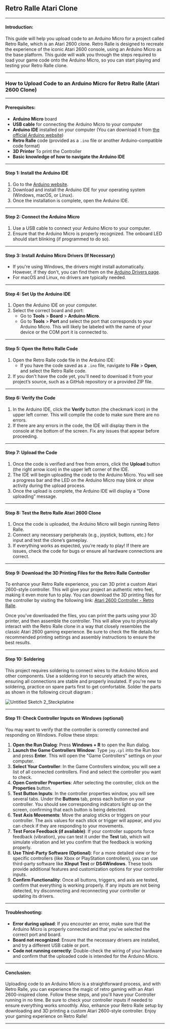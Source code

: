 ## **Retro Ralle Atari Clone**
---
#### **Introduction:**
This guide will help you upload code to an Arduino Micro for a project called Retro Ralle, which is an Atari 2600 clone. Retro Ralle is designed to recreate the experience of the iconic Atari 2600 console, using an Arduino Micro as the base platform. This guide will walk you through the steps required to load your game code onto the Arduino Micro, so you can start playing and testing your Retro Ralle clone.

---

### **How to Upload Code to an Arduino Micro for Retro Ralle (Atari 2600 Clone)**

---

#### **Prerequisites:**
- **Arduino Micro** board
- **USB cable** for connecting the Arduino Micro to your computer
- **Arduino IDE** installed on your computer (You can download it from [the official Arduino website](https://www.arduino.cc/en/software))
- **Retro Ralle** code (provided as a `.ino` file or another Arduino-compatible code format)
- **3D Printer** To print the Controller
- **Basic knowledge of how to navigate the Arduino IDE**

---

#### **Step 1: Install the Arduino IDE**
1. Go to the [Arduino website](https://www.arduino.cc/en/software).
2. Download and install the Arduino IDE for your operating system (Windows, macOS, or Linux).
3. Once the installation is complete, open the Arduino IDE.

---

#### **Step 2: Connect the Arduino Micro**
1. Use a USB cable to connect your Arduino Micro to your computer.
2. Ensure that the Arduino Micro is properly recognized. The onboard LED should start blinking (if programmed to do so).

---

#### **Step 3: Install Arduino Micro Drivers (If Necessary)**
- If you're using Windows, the drivers might install automatically. However, if they don't, you can find them on the [Arduino Drivers page](https://www.arduino.cc/en/Guide/Windows).
- For macOS and Linux, no drivers are typically needed.

---

#### **Step 4: Set Up the Arduino IDE**
1. Open the Arduino IDE on your computer.
2. Select the correct board and port:
   - Go to **Tools** > **Board** > **Arduino Micro**.
   - Go to **Tools** > **Port** and select the port that corresponds to your Arduino Micro. This will likely be labeled with the name of your device or the COM port it is connected to.

---

#### **Step 5: Open the Retro Ralle Code**
1. Open the Retro Ralle code file in the Arduino IDE:
   - If you have the code saved as a `.ino` file, navigate to **File** > **Open**, and select the Retro Ralle code.
2. If you don't have the code yet, you'll need to download it from your project’s source, such as a GitHub repository or a provided ZIP file.

---

#### **Step 6: Verify the Code**
1. In the Arduino IDE, click the **Verify** button (the checkmark icon) in the upper left corner. This will compile the code to make sure there are no errors.
2. If there are any errors in the code, the IDE will display them in the console at the bottom of the screen. Fix any issues that appear before proceeding.

---

#### **Step 7: Upload the Code**
1. Once the code is verified and free from errors, click the **Upload** button (the right arrow icon) in the upper left corner of the IDE.
2. The IDE will begin uploading the code to the Arduino Micro. You will see a progress bar and the LED on the Arduino Micro may blink or show activity during the upload process.
3. Once the upload is complete, the Arduino IDE will display a “Done uploading” message.

---

#### **Step 8: Test the Retro Ralle Atari 2600 Clone**
1. Once the code is uploaded, the Arduino Micro will begin running Retro Ralle.
2. Connect any necessary peripherals (e.g., joystick, buttons, etc.) for input and test the clone’s gameplay.
3. If everything works as expected, you’re ready to play! If there are issues, check the code for bugs or ensure all hardware connections are correct.

---

#### **Step 9: Download the 3D Printing Files for the Retro Ralle Controller**

To enhance your Retro Ralle experience, you can 3D print a custom Atari 2600-style controller. This will give your project an authentic retro feel, making it even more fun to play. You can download the 3D printing files for the controller by visiting the following link: [Atari 2600 Controller - Retro Ralle](https://www.printables.com/model/1179417-atari-2600-controller-retro-ralle). 

Once you've downloaded the files, you can print the parts using your 3D printer, and then assemble the controller. This will allow you to physically interact with the Retro Ralle clone in a way that closely resembles the classic Atari 2600 gaming experience. Be sure to check the file details for recommended printing settings and assembly instructions to ensure the best results.

---

#### **Step 10: Soldering**

This project requires soldering to connect wires to the Arduino Micro and other components. Use a soldering iron to securely attach the wires, ensuring all connections are stable and properly insulated. If you're new to soldering, practice on spare parts first to get comfortable.
Solder the parts as shown in the following circuit diagram :

![Untitled Sketch 2_Steckplatine](https://github.com/user-attachments/assets/66c076ee-c6c4-4ec3-97cc-ba164db1bd9e)

---
#### **Step 11: Check Controller Inputs on Windows (optional)** 

You may want to verify that the controller is correctly connected and responding on Windows. Follow these steps:

1. **Open the Run Dialog**: Press **Windows + R** to open the Run dialog.
2. **Launch the Game Controllers Window**: Type `joy.cpl` into the Run box and press **Enter**. This will open the "Game Controllers" settings on your computer.
3. **Select Your Controller**: In the Game Controllers window, you will see a list of all connected controllers. Find and select the controller you want to check.
4. **Open Controller Properties**: After selecting the controller, click on the **Properties** button.
5. **Test Button Inputs**: In the controller properties window, you will see several tabs. Under the **Buttons** tab, press each button on your controller. You should see corresponding indicators light up on the screen, confirming that each button is being detected.
6. **Test Axis Movements**: Move the analog sticks or triggers on your controller. The axis values for each stick or trigger will appear, and you can check if they are responding to your movements.
7. **Test Force Feedback (if available)**: If your controller supports force feedback (vibration), you can test it under the **Test** tab, which will simulate vibration and let you confirm that the feedback is working properly.
8. **Use Third-Party Software (Optional)**: For a more detailed view or for specific controllers (like Xbox or PlayStation controllers), you can use third-party software like **XInput Test** or **DS4Windows**. These tools provide additional features and customization options for your controller inputs.
9. **Confirm Functionality**: Once all buttons, triggers, and axis are tested, confirm that everything is working properly. If any inputs are not being detected, try disconnecting and reconnecting your controller or updating its drivers.

---

#### **Troubleshooting:**
- **Error during upload**: If you encounter an error, make sure that the Arduino Micro is properly connected and that you've selected the correct port and board.
- **Board not recognized**: Ensure that the necessary drivers are installed, and try a different USB cable or port.
- **Code not running correctly**: Double-check the wiring of your hardware and confirm that the uploaded code is intended for the Arduino Micro.

---

#### **Conclusion:**
Uploading code to an Arduino Micro is a straightforward process, and with Retro Ralle, you can experience the magic of retro gaming with an Atari 2600-inspired clone. Follow these steps, and you'll have your Controller running in no time. Be sure to check your controller inputs if needed to ensure everything works smoothly. Also, enhance your Retro Ralle setup by downloading and 3D printing a custom Atari 2600-style controller. Enjoy your gaming experience on Retro Ralle!

--- 
